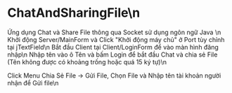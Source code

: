# ChatAndSharingFile\n

Ứng dụng Chat và Share File thông qua Socket sử dụng ngôn ngữ Java \n
Khởi động Server/MainForm và Click "Khởi động máy chủ" ở Port tùy chỉnh tại jTextField\n
Bắt đầu Client tại Client/LoginForm để vào màn hình đăng nhập\n
Nhập tên vào ô Tên và bấm Login để bắt đầu Chat và chia sẻ File (Tên không được có khoảng trống hoặc quá 15 ký tự)\n

Click Menu Chia Sẻ File -> Gửi File, Chọn File và Nhập tên tài khoản người nhận để Gửi file\n
